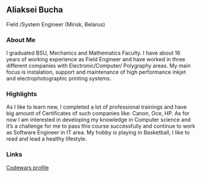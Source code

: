 ##  Aliaksei Bucha

Field /System Engineer (Minsk, Belarus)
###  About Me 
I graduated BSU,  Mechanics and Mathematics Faculty.
I have about 16 years of working experience as Field Engineer and have worked in three different companies with Electronic/Computer/ Polygraphy areas.  My main focus is instalation, support and maintenance of high performance inkjet and electrophotographic printing systems. 

### Highlights
As I like to learn new, I completed a lot of professional trainings and have big amount of Certificates of such companies like: Canon, Oce,  HP. As for now I am interested in developing my knowledge in  Computer science and it’s a challenge for me to pass this course successfully and continue to work as Software Engineer in IT area. My hobby is playing in Basketball, I like to read and lead a healthy lifestyle.

### Links
<p><a href="https://www.codewars.com/users/Alexei_B">Codewars profile</a></p>
